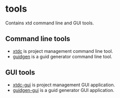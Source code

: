 # tools

Contains xtd command line and GUI tools.

## Command line tools

* [xtdc](xtdc) is project management command line tool.
* [guidgen](guidgen) is a guid generator command line tool.

## GUI tools

* [xtdc-gui](xtdc-gui) is project management GUI application.
* [guidgen-gui](guidgen-gui) is a guid generator GUI application.
